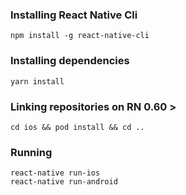 
### Installing React Native Cli

```
npm install -g react-native-cli
```

### Installing dependencies

```
yarn install
```

### Linking repositories on RN 0.60 >

```
cd ios && pod install && cd ..
```

### Running

```
react-native run-ios
react-native run-android
```